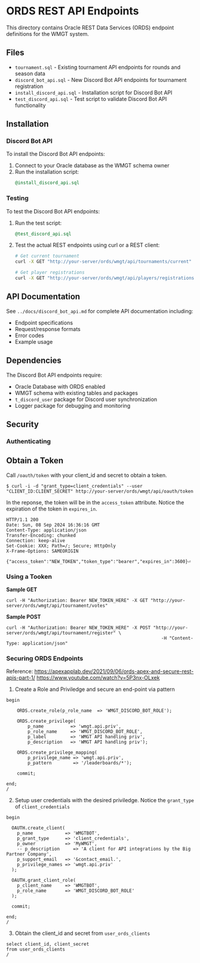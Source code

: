 # ORDS REST API Endpoints

This directory contains Oracle REST Data Services (ORDS) endpoint definitions for the WMGT system.

## Files

- `tournament.sql` - Existing tournament API endpoints for rounds and season data
- `discord_bot_api.sql` - New Discord Bot API endpoints for tournament registration
- `install_discord_api.sql` - Installation script for Discord Bot API
- `test_discord_api.sql` - Test script to validate Discord Bot API functionality

## Installation

### Discord Bot API

To install the Discord Bot API endpoints:

1. Connect to your Oracle database as the WMGT schema owner
2. Run the installation script:
   ```sql
   @install_discord_api.sql
   ```

### Testing

To test the Discord Bot API endpoints:

1. Run the test script:
   ```sql
   @test_discord_api.sql
   ```

2. Test the actual REST endpoints using curl or a REST client:
   ```bash
   # Get current tournament
   curl -X GET "http://your-server/ords/wmgt/api/tournaments/current"
   
   # Get player registrations
   curl -X GET "http://your-server/ords/wmgt/api/players/registrations/123456789"
   ```

## API Documentation

See `../docs/discord_bot_api.md` for complete API documentation including:
- Endpoint specifications
- Request/response formats
- Error codes
- Example usage

## Dependencies

The Discord Bot API endpoints require:
- Oracle Database with ORDS enabled
- WMGT schema with existing tables and packages
- `t_discord_user` package for Discord user synchronization
- Logger package for debugging and monitoring

## Security

### Authenticating

## Obtain a Token

Call `/oauth/token` with your client_id and secret to obtain a token.

```
$ curl -i -d "grant_type=client_credentials" --user "CLIENT_ID:CLIENT_SECRET" http://your-server/ords/wmgt/api/oauth/token
```

In the reponse, the token will be in the `access_token` attribute. Notice the expiration of the token in `expires_in`.


```
HTTP/1.1 200
Date: Sun, 08 Sep 2024 16:36:16 GMT
Content-Type: application/json
Transfer-Encoding: chunked
Connection: keep-alive
Set-Cookie: XXX; Path=/; Secure; HttpOnly
X-Frame-Options: SAMEORIGIN

{"access_token":"NEW_TOKEN","token_type":"bearer","expires_in":3600}⏎
```

### Using a Tooken

**Sample GET**

```
curl -H "Authorization: Bearer NEW_TOKEN_HERE" -X GET "http://your-server/ords/wmgt/api/tournament/votes"
```

**Sample POST**

```
curl -H "Authorization: Bearer NEW_TOKEN_HERE" -X POST "http://your-server/ords/wmgt/api/tournament/register" \
                                                          -H "Content-Type: application/json" 
```


### Securing ORDS Endpoints

Reference:
https://apexapplab.dev/2021/09/06/ords-apex-and-secure-rest-apis-part-1/
https://www.youtube.com/watch?v=5P3nx-OLxek


1. Create a Role and Priviledge and secure an end-point via pattern

```
begin
 
    ORDS.create_role(p_role_name  => 'WMGT_DISCORD_BOT_ROLE');

    ORDS.create_privilege(
        p_name          => 'wmgt.api.priv',
        p_role_name     => 'WMGT_DISCORD_BOT_ROLE',
        p_label         => 'WMGT API handling priv',
        p_description   => 'WMGT API handling priv');

    ORDS.create_privilege_mapping(
        p_privilege_name => 'wmgt.api.priv',
        p_pattern        => '/leaderboards/*');     
         
    commit;
 
end;
/
```

2. Setup user credentials with the desired priviledge. Notice the `grant_type` of `client_credentials`

```
begin
 
  OAUTH.create_client(
    p_name            => 'WMGTBOT',
    p_grant_type      => 'client_credentials',
    p_owner           => 'MyWMGT',
    -- p_description     => 'A client for API integrations by the Big Partner Company',
    p_support_email   => '&contact_email.',
    p_privilege_names => 'wmgt.api.priv'
  );
 
  OAUTH.grant_client_role(
    p_client_name     => 'WMGTBOT',
    p_role_name       => 'WMGT_DISCORD_BOT_ROLE'
  );
 
  commit;
 
end;
/
```

3. Obtain the client_id and secret from `user_ords_clients`

```
select client_id, client_secret
from user_ords_clients
/
```
